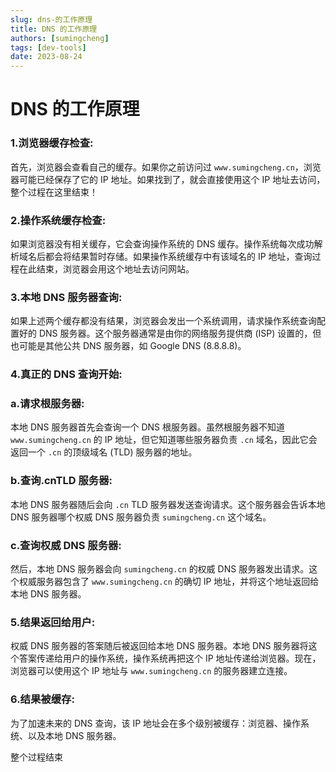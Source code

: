 ```yaml
---
slug: dns-的工作原理
title: DNS 的工作原理
authors: [sumingcheng]
tags: [dev-tools]
date: 2023-08-24
---
```


# DNS 的工作原理

### 1.浏览器缓存检查:

首先，浏览器会查看自己的缓存。如果你之前访问过 `www.sumingcheng.cn`，浏览器可能已经保存了它的 IP 地址。如果找到了，就会直接使用这个 IP 地址去访问，整个过程在这里结束！

### 2.操作系统缓存检查:

如果浏览器没有相关缓存，它会查询操作系统的 DNS 缓存。操作系统每次成功解析域名后都会将结果暂时存储。如果操作系统缓存中有该域名的 IP 地址，查询过程在此结束，浏览器会用这个地址去访问网站。

### 3.本地 DNS 服务器查询:

如果上述两个缓存都没有结果，浏览器会发出一个系统调用，请求操作系统查询配置好的 DNS 服务器。这个服务器通常是由你的网络服务提供商 (ISP) 设置的，但也可能是其他公共 DNS 服务器，如 Google DNS (8.8.8.8)。

### 4.真正的 DNS 查询开始:

### a.请求根服务器:

本地 DNS 服务器首先会查询一个 DNS 根服务器。虽然根服务器不知道 `www.sumingcheng.cn` 的 IP 地址，但它知道哪些服务器负责 `.cn` 域名，因此它会返回一个 `.cn` 的顶级域名 (TLD) 服务器的地址。

### b.查询.cnTLD 服务器:

本地 DNS 服务器随后会向 `.cn` TLD 服务器发送查询请求。这个服务器会告诉本地 DNS 服务器哪个权威 DNS 服务器负责 `sumingcheng.cn` 这个域名。

### c.查询权威 DNS 服务器:

然后，本地 DNS 服务器会向 `sumingcheng.cn` 的权威 DNS 服务器发出请求。这个权威服务器包含了 `www.sumingcheng.cn` 的确切 IP 地址，并将这个地址返回给本地 DNS 服务器。

### 5.结果返回给用户:

权威 DNS 服务器的答案随后被返回给本地 DNS 服务器。本地 DNS 服务器将这个答案传递给用户的操作系统，操作系统再把这个 IP 地址传递给浏览器。现在，浏览器可以使用这个 IP 地址与 `www.sumingcheng.cn` 的服务器建立连接。

### 6.结果被缓存:

为了加速未来的 DNS 查询，该 IP 地址会在多个级别被缓存：浏览器、操作系统、以及本地 DNS 服务器。

整个过程结束
